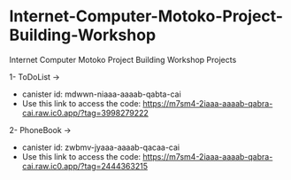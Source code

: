 # Internet-Computer-Motoko-Project-Building-Workshop
Internet Computer Motoko Project Building Workshop Projects

1- ToDoList ->
  - canister id: mdwwn-niaaa-aaaab-qabta-cai
  - Use this link to access the code: https://m7sm4-2iaaa-aaaab-qabra-cai.raw.ic0.app/?tag=3998279222

2- PhoneBook ->
  - canister id: zwbmv-jyaaa-aaaab-qacaa-cai
  - Use this link to access the code: https://m7sm4-2iaaa-aaaab-qabra-cai.raw.ic0.app/?tag=2444363215
